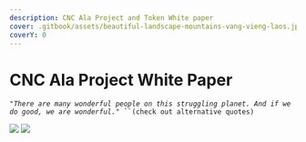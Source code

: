 ```yaml
---
description: CNC Ala Project and Token White paper
cover: .gitbook/assets/beautiful-landscape-mountains-vang-vieng-laos.jpg
coverY: 0
---
```


# CNC Ala Project White Paper

_`"There are many wonderful people on this struggling planet. And if we do good, we are wonderful."`_` ``(check out alternative quotes)`

![](<.gitbook/assets/CARDANO op2\_BK\_transparent-01.png>) ![](.gitbook/assets/CNC\_ALa\_Logo\_Primary\_Web.png)
